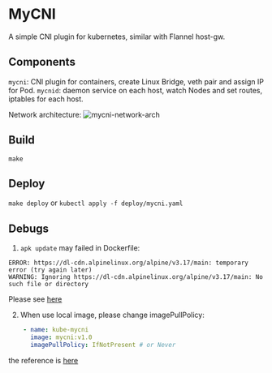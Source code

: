 # MyCNI

A simple CNI plugin for kubernetes, similar with Flannel host-gw.

## Components
`mycni`: CNI plugin for containers, create Linux Bridge, veth pair and assign IP for Pod.
`mycnid`: daemon service on each host, watch Nodes and set routes, iptables for each host.

Network architecture:
![mycni-network-arch](./doc/k8s-mycni-arch.png)

## Build
`make`

## Deploy
`make deploy` or `kubectl apply -f deploy/mycni.yaml`

## Debugs
1. `apk update` may failed in Dockerfile:
```shell
ERROR: https://dl-cdn.alpinelinux.org/alpine/v3.17/main: temporary error (try again later)
WARNING: Ignoring https://dl-cdn.alpinelinux.org/alpine/v3.17/main: No such file or directory
```

Please see [here](https://github.com/gliderlabs/docker-alpine/issues/386#issuecomment-376523853)

2. When use local image, please change imagePullPolicy:
```yaml
    - name: kube-mycni
      image: mycni:v1.0
      imagePullPolicy: IfNotPresent # or Never
```

the reference is [here](https://kubernetes.io/docs/concepts/containers/images/#image-pull-policy)
